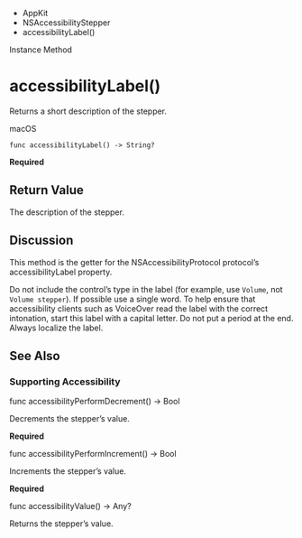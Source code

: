

- AppKit
- NSAccessibilityStepper
-  accessibilityLabel() 

Instance Method

# accessibilityLabel()

Returns a short description of the stepper.

macOS

``` source
func accessibilityLabel() -> String?
```

**Required**

## Return Value

The description of the stepper.

## Discussion

This method is the getter for the NSAccessibilityProtocol protocol’s accessibilityLabel property.

Do not include the control’s type in the label (for example, use `Volume`, not `Volume stepper`). If possible use a single word. To help ensure that accessibility clients such as VoiceOver read the label with the correct intonation, start this label with a capital letter. Do not put a period at the end. Always localize the label.

## See Also

### Supporting Accessibility

func accessibilityPerformDecrement() -> Bool

Decrements the stepper’s value.

**Required**

func accessibilityPerformIncrement() -> Bool

Increments the stepper’s value.

**Required**

func accessibilityValue() -> Any?

Returns the stepper’s value.


